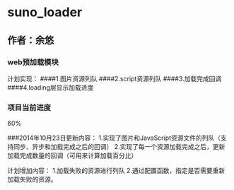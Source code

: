 suno_loader
===========

## 作者：余悠

### web预加载模块
计划实现：
####1.图片资源列队
####2.script资源列队
####3.加载完成回调
####4.loading层显示加载进度

### 项目当前进度
60%

###2014年10月23日更新内容：
1.实现了图片和JavaScript资源文件的列队（支持同步、异步和加载完成之后的回调）
2.实现了每一个资源加载完成之后，更新加载完成数量的回调（可用来计算加载百分比）

计划增加内容：
1.加载失败的资源进行列队
2.通过配置函数，指定是否需要重新加载失败的资源。